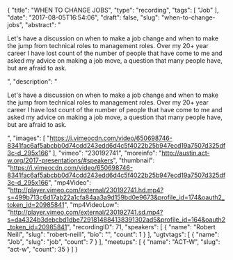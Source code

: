 {
  "title": "WHEN TO CHANGE JOBS",
  "type": "recording",
  "tags": [
    "Job"
  ],
  "date": "2017-08-05T16:54:06",
  "draft": false,
  "slug": "when-to-change-jobs",
  "abstract": "<p>Let's have a discussion on when to make a job change and when to make the jump from technical roles to management roles. Over my 20+ year career I have lost count of the number of people that have come to me and asked my advice on making a job move, a question that many people have, but are afraid to ask.</p>",
  "description": "<p>Let's have a discussion on when to make a job change and when to make the jump from technical roles to management roles. Over my 20+ year career I have lost count of the number of people that have come to me and asked my advice on making a job move, a question that many people have, but are afraid to ask.</p>",
  "images": [
    "https://i.vimeocdn.com/video/650698746-8341fac6af5abcbb0d74cdd243edd6d4c5f4022b25b947ecd19a7507d325df3c-d_295x166"
  ],
  "vimeo": "230192741",
  "moreinfo": "http://austin.act-w.org/2017-presentations/#speakers",
  "thumbnail": "https://i.vimeocdn.com/video/650698746-8341fac6af5abcbb0d74cdd243edd6d4c5f4022b25b947ecd19a7507d325df3c-d_295x166",
  "mp4Video": "http://player.vimeo.com/external/230192741.hd.mp4?s=499b713c6d17ab22a1cfa84aa3a9d159bd0e9673&profile_id=174&oauth2_token_id=20985841",
  "mp4VideoLow": "http://player.vimeo.com/external/230192741.sd.mp4?s=da4324b3debcbd1dbe7291814884138391302ad5&profile_id=164&oauth2_token_id=20985841",
  "recordingID": 71,
  "speakers": [
    {
      "name": "Robert Neill",
      "slug": "robert-neill",
      "bio": "",
      "count": 1
    }
  ],
  "ugtvtags": [
    {
      "name": "Job",
      "slug": "job",
      "count": 7
    }
  ],
  "meetups": [
    {
      "name": "ACT-W",
      "slug": "act-w",
      "count": 35
    }
  ]
}